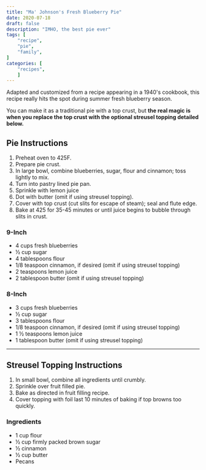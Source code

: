 ```yaml
---
title: "Ma' Johnson's Fresh Blueberry Pie"
date: 2020-07-18
draft: false
description: "IMHO, the best pie ever"
tags: [
    "recipe",
    "pie",
    "family",
]
categories: [
    "recipes",
    ]
---
```


Adapted and customized from a recipe appearing in a 1940's cookbook,
this recipe really hits the spot during summer fresh blueberry season.

You can make it as a traditional pie with a top crust, but **the real
magic is when you replace the top crust with the optional streusel
topping detailed below.**

Pie Instructions
----------------
1. Preheat oven to 425F.
2. Prepare pie crust.
3. In large bowl, combine blueberries, sugar, flour and cinnamon; toss
   lightly to mix.
4. Turn into pastry lined pie pan.
5. Sprinkle with lemon juice
6. Dot with butter (omit if using streusel topping).
7. Cover with top crust (cut slits for escape of steam); seal and
   flute edge.
8. Bake at 425 for 35-45 minutes or until juice begins to bubble
   through slits in crust.

### 9-Inch
* 4 cups fresh blueberries
* ½ cup sugar
* 4 tablespoons flour
* 1/8 teaspoon cinnamon, if desired (omit if using streusel topping)
* 2 teaspoons lemon juice
* 2 tablespoon butter (omit if using streusel topping)

### 8-Inch
* 3 cups fresh blueberries
* ½ cup sugar
* 3 tablespoons flour
* 1/8 teaspoon cinnamon, if desired (omit if using streusel topping)
* 1 ½ teaspoons lemon juice
* 1 tablespoon butter (omit if using streusel topping)

---

Streusel Topping Instructions
-----------------------------
1. In small bowl, combine all ingredients until crumbly.
2. Sprinkle over fruit filled pie.
3. Bake as directed in fruit filling recipe.
4. Cover topping with foil last 10 minutes of baking if top browns too
   quickly.

### Ingredients
* 1 cup flour
* ½ cup firmly packed brown sugar
* ½ cinnamon
* ½ cup butter
* Pecans
